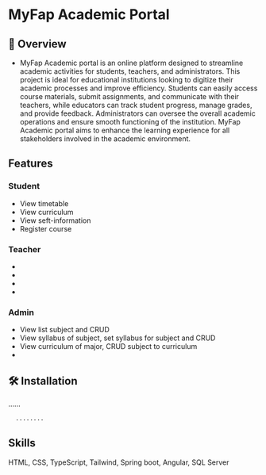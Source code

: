 
# MyFap Academic Portal

## 🚀 Overview
- MyFap Academic portal is an online platform designed to streamline academic activities for students, teachers, and administrators. This project is ideal for educational institutions looking to digitize their academic processes and improve efficiency. Students can easily access course materials, submit assignments, and communicate with their teachers, while educators can track student progress, manage grades, and provide feedback. Administrators can oversee the overall academic operations and ensure smooth functioning of the institution. MyFap Academic portal aims to enhance the learning experience for all stakeholders involved in the academic environment.


## Features

### Student
- View timetable
- View curriculum
- View seft-information
- Register course

### Teacher
- 
- 
- 
- 

### Admin
- View list subject and CRUD 
- View syllabus of subject, set syllabus for subject and CRUD
- View curriculum of major, CRUD subject to curriculum
- 
## 🛠 Installation

......

```bash
  ........
```
    
## Skills
HTML, CSS, TypeScript, Tailwind, Spring boot, Angular, SQL Server

